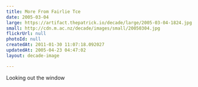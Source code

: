 ```yaml
---
title: More From Fairlie Tce
date: 2005-03-04
large: https://artifact.thepatrick.io/decade/large/2005-03-04-1824.jpg
small: http://cdn.m.ac.nz/decade/images/small/20050304.jpg
flickrUrl: null
photoId: null
createdAt: 2011-01-30 11:07:18.092027
updatedAt: 2005-04-23 04:47:02
layout: decade-image

---
```

Looking out the window
